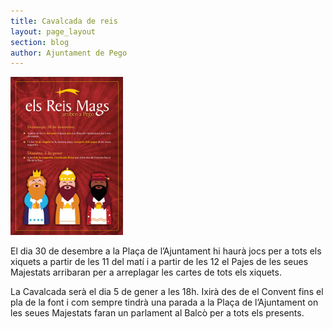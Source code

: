 ```yaml
---
title: Cavalcada de reis
layout: page_layout
section: blog
author: Ajuntament de Pego
---
```


<a class="inline-image" href="/images/news/20121221-CabalcadaReis2013_big.jpg">
    <img src="/images/news/20121221-CabalcadaReis2013_small.jpg" alt="Cabalcada de Reis" />
</a>

El dia 30 de desembre a la Plaça de l’Ajuntament hi haurà jocs per a tots els xiquets a partir de les 11 del matí i a partir de les 12 el Pajes de les seues Majestats arribaran per a arreplagar les cartes de tots els xiquets.

La Cavalcada serà el dia 5 de gener a les 18h. Ixirà des de el Convent fins el pla de la font i com sempre tindrà una parada a la Plaça de l’Ajuntament on les seues Majestats faran un parlament al Balcò per a tots els presents.

<div style="clear: both;">&nbsp;</div>